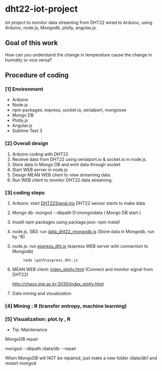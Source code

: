 # dht22-iot-project

Iot project to monitor data streaming from DHT22 wired to Arduino,
using Arduino, node.js, Mongodb, plotly, angulas.js.

## Goal of this work

How can you understand the change in temperature cause the change  in humidity or vice versa?

## Procedure of coding

### [1] Environment

 - Arduino
 - Node.js
 - npm packages: express, socket.io, serialport, mongoose
 - Mongo DB
 - Plotly.js
 - Angular.js
 - Sublime Text 3

### [2] Overall design

1. Arduino coding with DHT22
2. Receive data from DHT22 using serialport.io & socket.io in node.js.
3. Store data in Mongo DB and emit data through socket
4. Start WEB server in node.js
5. Design MEAN WEB client to view streaming data.
6. Run WEB client to monitor DHT22 data streaming.

### [3] coding steps

1. Arduino: start [DHT22Signal.ino](/src/arduino/DHT22Siganl/DHT22Signal.ino) DHT22 sensor starts to make data
2. Mongo db: mongod --dbpath D:\mongo\data  ( Mongo DB start )
3. Insatll npm packages using package.json: npm install
4. node.js, SB3:   run [data_dht22_mongodb.js](/src/data_dht22_mongodb.js)  (Store data in Mongodb, run by ^B)
5. node.js: run [express_dht.js](/src/express_dht.js)  (express WEB server with connection to Mongodb)

            node \path\express_dht.js
                         
6. MEAN WEB client: [index_plotly.html](/src/public/index_plotly.html)  (Connect and monitor signal from DHT22)

   http://chaos.inje.ac.kr:3030/index_plotly.html
   
7. Data mining and visualization

### [4] Mining : R (transfer entropy, machine learning)

### [5] Visualization: plot.ly , R 

* Tip: Maintenance

MongoDB repair

mongod --dbpath /data/db --repair

When MongoDB will NOT be repaired, just make a new folder /data/db1 and restart mongod
